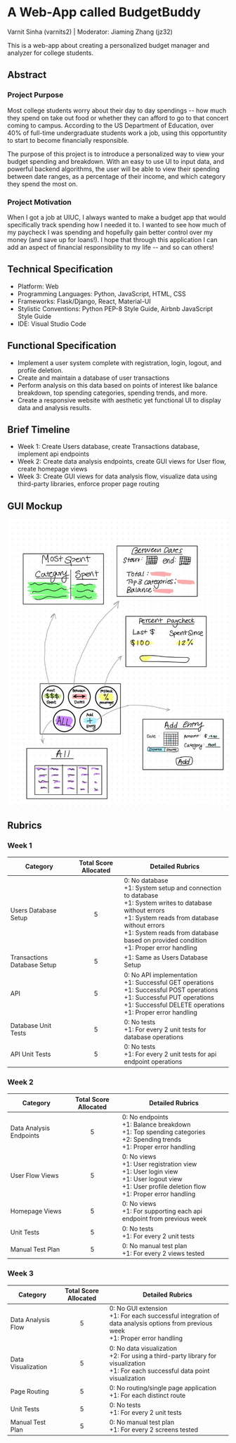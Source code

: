 # A Web-App called BudgetBuddy

Varnit Sinha (varnits2) | Moderator: Jiaming Zhang (jz32)

This is a web-app about creating a personalized budget manager and analyzer for college students.

## Abstract

### Project Purpose

Most college students worry about their day to day spendings -- how much they spend on take out food or whether they can afford to go to that concert coming to campus. According to the US Department of Education, over 40% of full-time undergraduate students work a job, using this opportuntity to start to become financially responsible.

The purpose of this project is to introduce a personalized way to view your budget spending and breakdown. With an easy to use UI to input data, and powerful backend algorithms, the user will be able to view their spending between date ranges, as a percentage of their income, and which category they spend the most on.

### Project Motivation

When I got a job at UIUC, I always wanted to make a budget app that would specifically track spending how I needed it to. I wanted to see how much of my paycheck I was spending and hopefully gain better control over my money (and save up for loans!). I hope that through this application I can add an aspect of financial responsibility to my life -- and so can others!

## Technical Specification

- Platform: Web
- Programming Languages: Python, JavaScript, HTML, CSS
- Frameworks: Flask/Django, React, Material-UI
- Stylistic Conventions: Python PEP-8 Style Guide, Airbnb JavaScript Style Guide
- IDE: Visual Studio Code

## Functional Specification

- Implement a user system complete with registration, login, logout, and profile deletion.
- Create and maintain a database of user transactions
- Perform analysis on this data based on points of interest like balance breakdown, top spending categories, spending trends, and more.
- Create a responsive website with aesthetic yet functional UI to display data and analysis results.

## Brief Timeline

- Week 1: Create Users database, create Transactions database, implement api endpoints
- Week 2: Create data analysis endpoints, create GUI views for User flow, create homepage views
- Week 3: Create GUI views for data analysis flow, visualize data using third-party libraries, enforce proper page routing

## GUI Mockup
![](GUI.jpg "GUI")

## Rubrics

### Week 1

| Category         | Total Score Allocated | Detailed Rubrics                                                                                                                                                                                                                                                    |
| ---------------- | :-------------------: | ------------------------------------------------------------------------------------------------------------------------------------------------------------------------------------------------------------------------------------------------------------------- |
| Users Database Setup   |           5           | 0: No database <br> +1: System setup and connection to database <br> +1: System writes to database without errors <br> +1: System reads from database without errors <br> +1: System reads from database based on provided condition <br> +1: Proper error handling |
| Transactions Database Setup   |           5           | +1: Same as Users Database Setup |
| API              |           5           | 0: No API implementation <br> +1: Successful GET operations <br> +1: Successful POST operations <br> +1: Successful PUT operations <br> +1: Successful DELETE operations <br> +1: Proper error handling |
| Database Unit Tests       |           5           | 0: No tests <br> +1: For every 2 unit tests for database operations|
| API Unit Tests |           5           | 0: No tests <br> +1: For every 2 unit tests for api endpoint operations |

### Week 2

| Category         | Total Score Allocated | Detailed Rubrics |
| ---------------- | :-------------------: | ----------------------------------------------------------------------------------------------------------------------------------------- |
| Data Analysis Endpoints    |           5           | 0: No endpoints <br> +1: Balance breakdown <br> +1: Top spending categories <br> +2: Spending trends <br> +1: Proper error handling   |
| User Flow Views    |           5           | 0: No views <br> +1: User registration view <br> +1: User login view <br> +1: User logout view <br> +1: User profile deletion flow <br> +1: Proper error handling |
| Homepage Views        |           5           | 0: No views <br> +1: For supporting each api endpoint from previous week |
| Unit Tests       |           5           | 0: No tests <br> +1: For every 2 unit tests |
| Manual Test Plan |           5           | 0: No manual test plan <br> +1: For every 2 views tested |

### Week 3

| Category           | Total Score Allocated | Detailed Rubrics                                                                                                                          |
| ------------------ | :-------------------: | ----------------------------------------------------------------------------------------------------------------------------------------- |
| Data Analysis Flow      |           5           | 0: No GUI extension <br> +1: For each successful integration of data analysis options from previous week <br> +1: Proper error handling   |
| Data Visualization |           5           | 0: No data visualization <br> +2: For using a third-party library for visualization <br> +1: For each successful data point visualization |
| Page Routing       |           5           | 0: No routing/single page application <br> +1: For each distinct route |
| Unit Tests         |           5           | 0: No tests <br> +1: For every 2 unit tests |
| Manual Test Plan   |           5           | 0: No manual test plan <br> +1: For every 2 screens tested |
